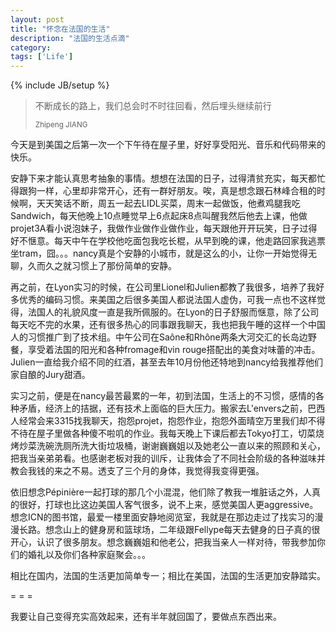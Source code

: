```yaml
---
layout: post
title: "怀念在法国的生活"
description: "法国的生活点滴"
category: 
tags: ['Life']
---
```

{% include JB/setup %}

<blockquote>
	<p>不断成长的路上，我们总会时不时往回看，然后埋头继续前行</p>
	<small>Zhipeng JIANG</small>
</blockquote>

今天是到美国之后第一次一个下午待在屋子里，好好享受阳光、音乐和代码带来的快乐。

安静下来才能认真思考抽象的事情。想想在法国的日子，过得清贫充实，每天都忙得跟狗一样，心里却非常开心，还有一群好朋友。唉，真是想念跟石林峰合租的时候啊，天天笑话不断，周五一起去LIDL买菜，周末一起做饭，他煮鸡腿我吃Sandwich，每天他晚上10点睡觉早上6点起床8点叫醒我然后他去上课，他做projet3A看小说泡妹子，我做作业做作业做作业，每天跟他开开玩笑，日子过得好不惬意。每天中午在学校他吃面包我吃长棍，从早到晚的课，他走路回家我逃票坐tram，囧。。。nancy真是个安静的小城市，就是这么的小，让你一开始觉得无聊，久而久之就习惯上了那份简单的安静。

再之前，在Lyon实习的时候，在公司里Lionel和Julien都教了我很多，培养了我好多优秀的编码习惯。来美国之后很多美国人都说法国人虚伪，可我一点也不这样觉得，法国人的礼貌风度一直是我所佩服的。在Lyon的日子舒服而惬意，除了公司每天吃不完的水果，还有很多热心的同事跟我聊天，我也把我午睡的这样一个中国人的习惯推广到了技术组。中午公司在Saône和Rhône两条大河交汇的长岛边野餐，享受着法国的阳光和各种fromage和vin rouge搭配出的美食对味蕾的冲击。Julien一直给我介绍不同的红酒，甚至去年10月份他还特地到nancy给我推荐他们家自酿的Jury甜酒。

实习之前，便是在nancy最苦最累的一年，初到法国，生活上的不习惯，感情的各种矛盾，经济上的拮据，还有技术上面临的巨大压力。搬家去L'envers之前，巴西人经常会来3315找我聊天，抱怨projet，抱怨作业，抱怨外面晴空万里我们却不得不待在屋子里做各种傻不啦叽的作业。我每天晚上下课后都去Tokyo打工，切菜烧烤炒菜洗碗洗厕所洗大街垃圾桶，谢谢巍巍姐以及她老公一直以来的照顾和关心，把我当亲弟弟看。也感谢老板对我的训斥，让我体会了不同社会阶级的各种滋味并教会我钱的来之不易。透支了三个月的身体，我觉得我变得更强。

依旧想念Pépinière一起打球的那几个小混混，他们除了教我一堆脏话之外，人真的很好，打球也比这边美国人客气很多，说不上来，感觉美国人更aggressive。想念ICN的图书馆，最爱一楼里面安静地阅览室，我就是在那边走过了找实习的漫漫长路。想念山上的健身房和篮球场，二年级跟Fellype每天去健身的日子真的很开心，认识了很多朋友。想念巍巍姐和他老公，把我当亲人一样对待，带我参加你们的婚礼以及你们各种家庭聚会。。。

相比在国内，法国的生活更加简单专一；相比在美国，法国的生活更加安静踏实。

= = =

我要让自己变得充实高效起来，还有半年就回国了，要做点东西出来。